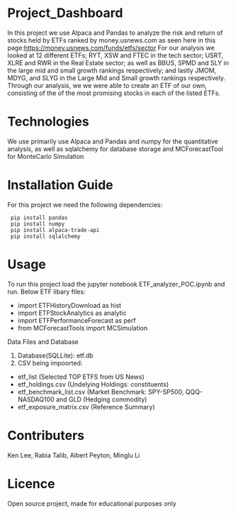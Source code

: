 # Project_Dashboard
In this project we use Alpaca and Pandas to analyze the risk and return of stocks held by ETFs ranked by money.usnews.com as seen here in this page:https://money.usnews.com/funds/etfs/sector
For our analysis we looked at 12 different ETFs; RYT, XSW and FTEC in the tech sector; USRT, XLRE and RWR in the Real Estate sector; as well as BBUS, SPMD and SLY in the large mid and small growth rankings respectively; and lastly JMOM, MDYG, and SLYG in the Large Mid and Small growth rankings respectively.
Through our analysis, we we were able to create an ETF of our own, consisting of the of the most promising stocks in each of the listed ETFs.

# Technologies
We use primarily use Alpaca and Pandas and numpy for the quantitative analysis, as well as sqlalchemy for database storage and MCForecastTool for MonteCarlo Simulation

# Installation Guide
For this project we need the following dependencies:
```
 pip install pandas
 pip install numpy
 pip install alpaca-trade-api
 pip install sqlalchemy
 ```
# Usage
To run this project load the jupyter notebook ETF_analyzer_POC.ipynb and run.
Below ETF libary files:
- import ETFHistoryDownload as hist
- import ETFStockAnalytics as analytic
- import ETFPerformanceForecast as perf
- from MCForecastTools import MCSimulation
 
Data Files and Database
1. Database(SQLLite): etf.db
2. CSV being impoorted:
- etf_list (Selected TOP ETFS from US News)
- etf_holdings.csv (Undelying Holdings: constituents)
- etf_benchmark_list.csv (Market Benchmark: SPY-SP500, QQQ- NASDAQ100 and GLD (Hedging commodity)
- etf_exposure_matrix.csv (Reference Summary)

 
# Contributers
Ken Lee,
Rabia Talib,
Albert Peyton,
Minglu Li

# Licence
Open source project, made for educational purposes only
